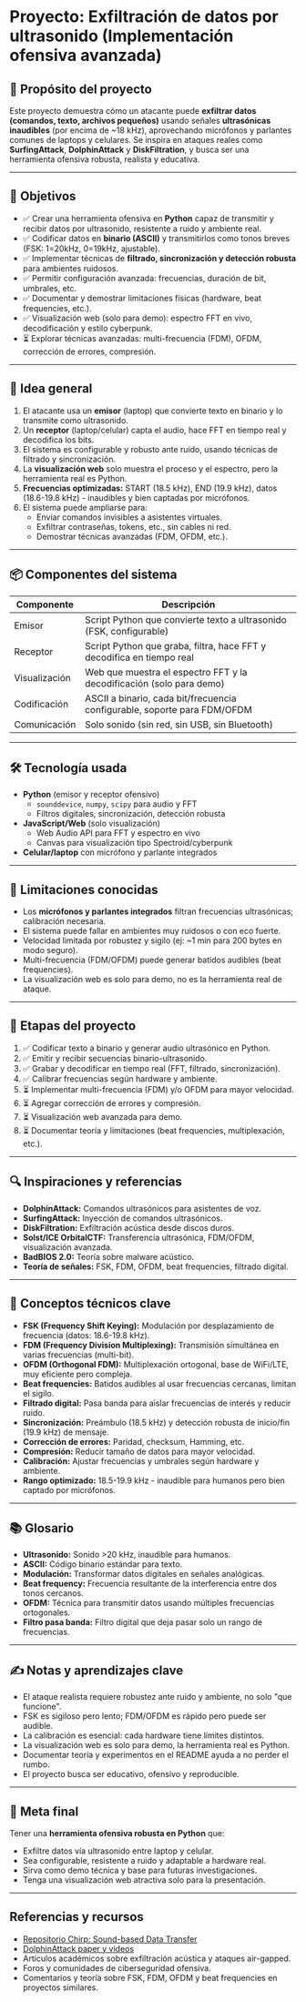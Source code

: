 # Proyecto: **Exfiltración de datos por ultrasonido (Implementación ofensiva avanzada)**

## 📌 Propósito del proyecto

Este proyecto demuestra cómo un atacante puede **exfiltrar datos (comandos, texto, archivos pequeños)** usando señales **ultrasónicas inaudibles** (por encima de ~18 kHz), aprovechando micrófonos y parlantes comunes de laptops y celulares. Se inspira en ataques reales como **SurfingAttack**, **DolphinAttack** y **DiskFiltration**, y busca ser una herramienta ofensiva robusta, realista y educativa.

---

## 🎯 Objetivos

- ✅ Crear una herramienta ofensiva en **Python** capaz de transmitir y recibir datos por ultrasonido, resistente a ruido y ambiente real.
- ✅ Codificar datos en **binario (ASCII)** y transmitirlos como tonos breves (FSK: 1=20kHz, 0=19kHz, ajustable).
- ✅ Implementar técnicas de **filtrado, sincronización y detección robusta** para ambientes ruidosos.
- ✅ Permitir configuración avanzada: frecuencias, duración de bit, umbrales, etc.
- ✅ Documentar y demostrar limitaciones físicas (hardware, beat frequencies, etc.).
- ✅ Visualización web (solo para demo): espectro FFT en vivo, decodificación y estilo cyberpunk.
- ⏳ Explorar técnicas avanzadas: multi-frecuencia (FDM), OFDM, corrección de errores, compresión.

---

## 🧠 Idea general

1. El atacante usa un **emisor** (laptop) que convierte texto en binario y lo transmite como ultrasonido.
2. Un **receptor** (laptop/celular) capta el audio, hace FFT en tiempo real y decodifica los bits.
3. El sistema es configurable y robusto ante ruido, usando técnicas de filtrado y sincronización.
4. La **visualización web** solo muestra el proceso y el espectro, pero la herramienta real es Python.
5. **Frecuencias optimizadas:** START (18.5 kHz), END (19.9 kHz), datos (18.6-19.8 kHz) - inaudibles y bien captadas por micrófonos.
6. El sistema puede ampliarse para:
   - Enviar comandos invisibles a asistentes virtuales.
   - Exfiltrar contraseñas, tokens, etc., sin cables ni red.
   - Demostrar técnicas avanzadas (FDM, OFDM, etc.).

---

## 📦 Componentes del sistema

| Componente    | Descripción                                                              |
| ------------- | ------------------------------------------------------------------------ |
| Emisor        | Script Python que convierte texto a ultrasonido (FSK, configurable)      |
| Receptor      | Script Python que graba, filtra, hace FFT y decodifica en tiempo real    |
| Visualización | Web que muestra el espectro FFT y la decodificación (solo para demo)     |
| Codificación  | ASCII a binario, cada bit/frecuencia configurable, soporte para FDM/OFDM |
| Comunicación  | Solo sonido (sin red, sin USB, sin Bluetooth)                            |

---

## 🛠️ Tecnología usada

- **Python** (emisor y receptor ofensivo)
  - `sounddevice`, `numpy`, `scipy` para audio y FFT
  - Filtros digitales, sincronización, detección robusta
- **JavaScript/Web** (solo visualización)
  - Web Audio API para FFT y espectro en vivo
  - Canvas para visualización tipo Spectroid/cyberpunk
- **Celular/laptop** con micrófono y parlante integrados

---

## 🚧 Limitaciones conocidas

- Los **micrófonos y parlantes integrados** filtran frecuencias ultrasónicas; calibración necesaria.
- El sistema puede fallar en ambientes muy ruidosos o con eco fuerte.
- Velocidad limitada por robustez y sigilo (ej: ~1 min para 200 bytes en modo seguro).
- Multi-frecuencia (FDM/OFDM) puede generar batidos audibles (beat frequencies).
- La visualización web es solo para demo, no es la herramienta real de ataque.

---

## 🧱 Etapas del proyecto

1. ✅ Codificar texto a binario y generar audio ultrasónico en Python.
2. ✅ Emitir y recibir secuencias binario-ultrasonido.
3. ✅ Grabar y decodificar en tiempo real (FFT, filtrado, sincronización).
4. ✅ Calibrar frecuencias según hardware y ambiente.
5. ⏳ Implementar multi-frecuencia (FDM) y/o OFDM para mayor velocidad.
6. ⏳ Agregar corrección de errores y compresión.
7. ⏳ Visualización web avanzada para demo.
8. ⏳ Documentar teoría y limitaciones (beat frequencies, multiplexación, etc.).

---

## 🔍 Inspiraciones y referencias

- **DolphinAttack:** Comandos ultrasónicos para asistentes de voz.
- **SurfingAttack:** Inyección de comandos ultrasónicos.
- **DiskFiltration:** Exfiltración acústica desde discos duros.
- **Solst/ICE OrbitalCTF:** Transferencia ultrasónica, FDM/OFDM, visualización avanzada.
- **BadBIOS 2.0:** Teoría sobre malware acústico.
- **Teoría de señales:** FSK, FDM, OFDM, beat frequencies, filtrado digital.

---

## 🧩 Conceptos técnicos clave

- **FSK (Frequency Shift Keying):** Modulación por desplazamiento de frecuencia (datos: 18.6-19.8 kHz).
- **FDM (Frequency Division Multiplexing):** Transmisión simultánea en varias frecuencias (multi-bit).
- **OFDM (Orthogonal FDM):** Multiplexación ortogonal, base de WiFi/LTE, muy eficiente pero compleja.
- **Beat frequencies:** Batidos audibles al usar frecuencias cercanas, limitan el sigilo.
- **Filtrado digital:** Pasa banda para aislar frecuencias de interés y reducir ruido.
- **Sincronización:** Preámbulo (18.5 kHz) y detección robusta de inicio/fin (19.9 kHz) de mensaje.
- **Corrección de errores:** Paridad, checksum, Hamming, etc.
- **Compresión:** Reducir tamaño de datos para mayor velocidad.
- **Calibración:** Ajustar frecuencias y umbrales según hardware y ambiente.
- **Rango optimizado:** 18.5-19.9 kHz - inaudible para humanos pero bien captado por micrófonos.

---

## 📚 Glosario

- **Ultrasonido:** Sonido >20 kHz, inaudible para humanos.
- **ASCII:** Código binario estándar para texto.
- **Modulación:** Transformar datos digitales en señales analógicas.
- **Beat frequency:** Frecuencia resultante de la interferencia entre dos tonos cercanos.
- **OFDM:** Técnica para transmitir datos usando múltiples frecuencias ortogonales.
- **Filtro pasa banda:** Filtro digital que deja pasar solo un rango de frecuencias.

---

## ✍️ Notas y aprendizajes clave

- El ataque realista requiere robustez ante ruido y ambiente, no solo "que funcione".
- FSK es sigiloso pero lento; FDM/OFDM es rápido pero puede ser audible.
- La calibración es esencial: cada hardware tiene límites distintos.
- La visualización web es solo para demo, la herramienta real es Python.
- Documentar teoría y experimentos en el README ayuda a no perder el rumbo.
- El proyecto busca ser educativo, ofensivo y reproducible.

---

## 🎯 Meta final

Tener una **herramienta ofensiva robusta en Python** que:

- Exfiltre datos vía ultrasonido entre laptop y celular.
- Sea configurable, resistente a ruido y adaptable a hardware real.
- Sirva como demo técnica y base para futuras investigaciones.
- Tenga una visualización web atractiva solo para la presentación.

---

## Referencias y recursos

- [Repositorio Chirp: Sound-based Data Transfer](https://github.com/solst-ice/chirp)
- [DolphinAttack paper y videos](https://dolphinattack.com/)
- Artículos académicos sobre exfiltración acústica y ataques air-gapped.
- Foros y comunidades de ciberseguridad ofensiva.
- Comentarios y teoría sobre FSK, FDM, OFDM y beat frequencies en proyectos similares.

